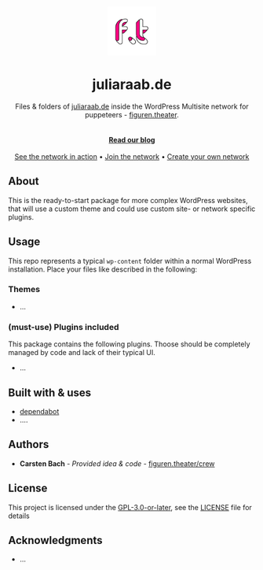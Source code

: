 <!-- PROJECT LOGO -->
<br />
<div align="center">
  <a href="https://github.com/figuren-theater/juliaraab.de">
    <img src="https://raw.githubusercontent.com/figuren-theater/logos/main/favicon.png" alt="figuren.theater Logo" width="100" height="100">
  </a>

  <h1 align="center">juliaraab.de</h1>

  <p align="center">
    Files & folders of <a href="https://juliaraab.de">juliaraab.de</a> inside the WordPress Multisite network for puppeteers - <a href="https://figuren.theater">figuren.theater</a>.
    <br /><br /><br />
    <a href="https://meta.figuren.theater/blog"><strong>Read our blog</strong></a>
    <br />
    <br />
    <a href="https://figuren.theater">See the network in action</a>
    •
    <a href="https://mein.figuren.theater">Join the network</a>
    •
    <a href="https://websites.fuer.figuren.theater">Create your own network</a>
  </p>
</div>

## About 


This is the ready-to-start package for more complex WordPress websites, that will use a custom theme and could use custom site- or network specific plugins.


## Usage

This repo represents a typical `wp-content` folder within a normal WordPress installation. Place your files like described in the following:

### Themes

* ...

### (must-use) Plugins included

This package contains the following plugins. 
Thoose should be completely managed by code and lack of their typical UI.

* ...




## Built with & uses

  - [dependabot](/.github/dependabot.yml)
  - ....


## Authors

  - **Carsten Bach** - *Provided idea & code* - [figuren.theater/crew](https://figuren.theater/crew/)


## License

This project is licensed under the [GPL-3.0-or-later](LICENSE.md), see the [LICENSE](LICENSE) file for
details

## Acknowledgments

  - ...
